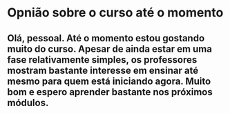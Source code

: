 # Opnião sobre o curso até o momento

## Olá, pessoal. Até o momento estou gostando muito do curso. Apesar de ainda estar em uma fase relativamente simples, os professores mostram bastante interesse em ensinar até mesmo para quem está iniciando agora. Muito bom e espero aprender bastante nos próximos módulos.